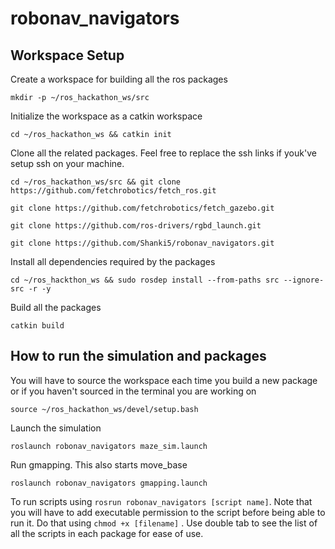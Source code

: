 # robonav_navigators

## Workspace Setup

Create a workspace for building all the ros packages

```
mkdir -p ~/ros_hackathon_ws/src
```

Initialize the workspace as a catkin workspace

```
cd ~/ros_hackathon_ws && catkin init
```

Clone all the related packages. Feel free to replace the ssh links if youk've setup ssh on your machine.

```
cd ~/ros_hackathon_ws/src && git clone https://github.com/fetchrobotics/fetch_ros.git
```

```
git clone https://github.com/fetchrobotics/fetch_gazebo.git
```

```
git clone https://github.com/ros-drivers/rgbd_launch.git
```

```
git clone https://github.com/Shanki5/robonav_navigators.git
```

Install all dependencies required by the packages

```
cd ~/ros_hackthon_ws && sudo rosdep install --from-paths src --ignore-src -r -y
```

Build all the packages

```
catkin build
```

## How to run the simulation and packages

You will have to source the workspace each time you build a new package or if you haven't sourced in the terminal you are working on

```
source ~/ros_hackathon_ws/devel/setup.bash
```

Launch the simulation

```
roslaunch robonav_navigators maze_sim.launch
```

Run gmapping. This also starts move_base

```
roslaunch robonav_navigators gmapping.launch
```

To run scripts using `rosrun robonav_navigators [script name]`. Note that you will have to add executable permission to the script before being able to run it. Do that using `chmod +x [filename]` . Use double tab to see the list of all the scripts in each package for ease of use.
